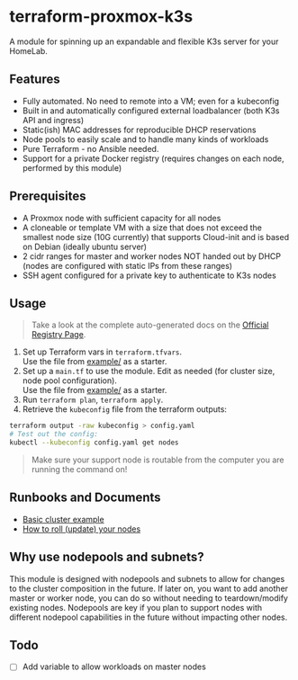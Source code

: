 # terraform-proxmox-k3s

A module for spinning up an expandable and flexible K3s server for your HomeLab.

## Features

- Fully automated. No need to remote into a VM; even for a kubeconfig
- Built in and automatically configured external loadbalancer (both K3s API and ingress)
- Static(ish) MAC addresses for reproducible DHCP reservations
- Node pools to easily scale and to handle many kinds of workloads
- Pure Terraform - no Ansible needed.
- Support for a private Docker registry (requires changes on each node, performed by this module)

## Prerequisites

- A Proxmox node with sufficient capacity for all nodes
- A cloneable or template VM with a size that does not exceed the smallest node size (10G currently) that supports Cloud-init and is based on Debian
  (ideally ubuntu server)
- 2 cidr ranges for master and worker nodes NOT handed out by DHCP (nodes are
  configured with static IPs from these ranges)
- SSH agent configured for a private key to authenticate to K3s nodes

## Usage

> Take a look at the complete auto-generated docs on the
[Official Registry Page](https://registry.terraform.io/modules/fvumbaca/k3s/proxmox/latest).

1. Set up Terraform vars in `terraform.tfvars`.  
   Use the file from [example/](example/terraform.tfvars) as a starter.
1. Set up a `main.tf` to use the module. Edit as needed (for cluster size, node pool configuration).  
   Use the file from [example/](example/main.tf) as a starter.
1. Run `terraform plan`, `terraform apply`.
1. Retrieve the `kubeconfig` file from the terraform outputs:  
  ```sh
  terraform output -raw kubeconfig > config.yaml
  # Test out the config:
  kubectl --kubeconfig config.yaml get nodes
  ```

> Make sure your support node is routable from the computer you are running the command on!

## Runbooks and Documents

- [Basic cluster example](example)
- [How to roll (update) your nodes](docs/roll-node-pools.md)

## Why use nodepools and subnets?

This module is designed with nodepools and subnets to allow for changes to the
cluster composition in the future. If later on, you want to add another master
or worker node, you can do so without needing to teardown/modify existing
nodes. Nodepools are key if you plan to support nodes with different nodepool
capabilities in the future without impacting other nodes.

## Todo

- [ ] Add variable to allow workloads on master nodes
